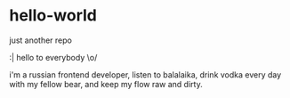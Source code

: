 # hello-world
just another repo


:| hello to everybody \o/

i'm a russian frontend developer, listen to balalaika, drink vodka every day with my fellow bear, and keep my flow raw and dirty.
